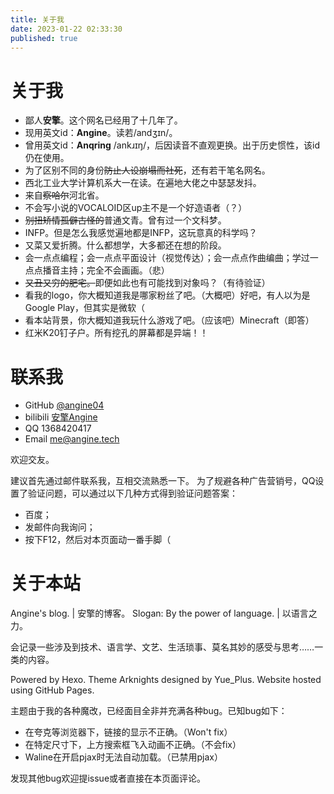 ```yaml
---
title: 关于我
date: 2023-01-22 02:33:30
published: true
---
```


<!-- If you're wandering ABOUT, try the spell openSesame -->

# 关于我

 - 鄙人**安擎**。这个网名已经用了十几年了。
 - 现用英文id：**Angine**。读若/andʒɪn/。
 - 曾用英文id：**Anqring** /ankɹɪŋ/，后因读音不直观更换。出于历史惯性，该id仍在使用。
 - 为了区别不同的身份~~防止人设崩塌而社死~~，还有若干笔名网名。
 - 西北工业大学计算机系大一在读。在遍地大佬之中瑟瑟发抖。
 - 来自~~察哈尔~~河北省。
 - 不会写小说的VOCALOID区up主不是一个好造语者（？）
 - ~~别扭矫情孤僻古怪的~~普通文青。曾有过一个文科梦。
 - INFP。但是怎么我感觉遍地都是INFP，这玩意真的科学吗？
 - 又菜又爱折腾。什么都想学，大多都还在想的阶段。
 - 会一点点编程；会一点点平面设计（视觉传达）；会一点点作曲编曲；学过一点点播音主持；完全不会画画。（悲）
 - ~~又丑又穷的肥宅。~~即便如此也有可能找到对象吗？（有待验证）
 - 看我的logo，你大概知道我是哪家粉丝了吧。（大概吧）<span id="text-secret">好吧，有人以为是Google Play，但其实是微软（</span>
 - 看本站背景，你大概知道我玩什么游戏了吧。（应该吧）<span id="text-secret">Minecraft（即答）</span>
 - 红米K20钉子户。所有挖孔的屏幕都是异端！！

# 联系我

 - GitHub   [@angine04](https://github.com/angine04)
 - bilibili [安擎Angine](https://space.bilibili.com/14000846)
 - QQ       1368420417
 - Email    [me@angine.tech](mailto:me@angine.tech)

欢迎交友。

建议首先通过邮件联系我，互相交流熟悉一下。
为了规避各种广告营销号，QQ设置了验证问题，可以通过以下几种方式得到验证问题答案：

 - 百度；
 - 发邮件向我询问；
 - 按下F12，然后对本页面动一番手脚（

# 关于本站

Angine's blog. | 安擎的博客。
Slogan: By the power of language. | 以语言之力。

会记录一些涉及到技术、语言学、文艺、生活琐事、莫名其妙的感受与思考……一类的内容。

Powered by Hexo. Theme Arknights designed by Yue_Plus. Website hosted using GitHub Pages.

主题由于我的各种魔改，已经面目全非并充满各种bug。已知bug如下：

 - 在夸克等浏览器下，链接的显示不正确。（Won't fix）
 - 在特定尺寸下，上方搜索框飞入动画不正确。（不会fix）
 - Waline在开启pjax时无法自动加载。（已禁用pjax）

发现其他bug欢迎提issue或者直接在本页面评论。

#